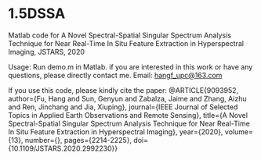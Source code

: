 # 1.5DSSA
Matlab code for A Novel Spectral-Spatial Singular Spectrum Analysis Technique for Near Real-Time In Situ Feature Extraction in Hyperspectral Imaging, JSTARS, 2020

Usage: Run demo.m in Matlab. if you are interested in this work or have any questions, please directly contact me. Email: hangf_upc@163.com

If you use this code, please kindly cite the paper:
@ARTICLE{9093952,
author={Fu, Hang and Sun, Genyun and Zabalza, Jaime and Zhang, Aizhu and Ren, Jinchang and Jia, Xiuping},
journal={IEEE Journal of Selected Topics in Applied Earth Observations and Remote Sensing},
title={A Novel Spectral-Spatial Singular Spectrum Analysis Technique for Near Real-Time In Situ Feature Extraction in Hyperspectral Imaging},
year={2020},
volume={13},
number={},
pages={2214-2225},
doi={10.1109/JSTARS.2020.2992230}}
